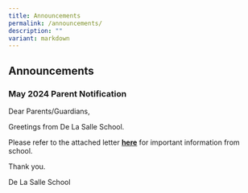 ```yaml
---
title: Announcements
permalink: /announcements/
description: ""
variant: markdown
---
```

## Announcements


### May 2024 Parent Notification


Dear Parents/Guardians,
  
Greetings from De La Salle School. 

Please refer to the attached letter [**here**](/files/2_May_2024_PN.pdf) for important information from school. 

Thank you.
  
De La Salle School